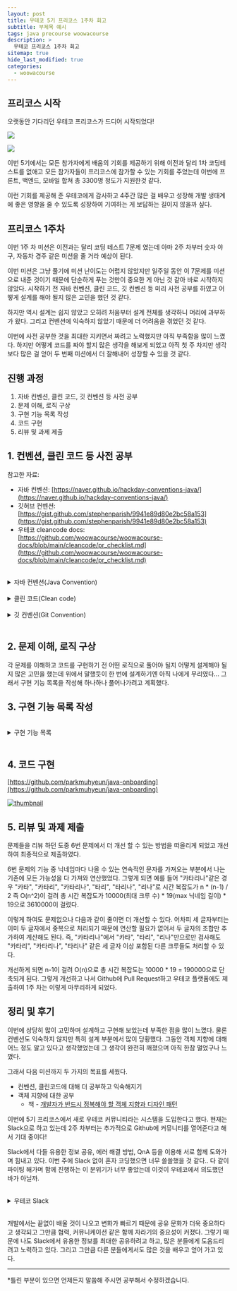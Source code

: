 ```yaml
---
layout: post
title: 우테코 5기 프리코스 1주차 회고
subtitle: 부제목 예시
tags: java precourse woowacourse
description: >
  우테코 프리코스 1주차 회고
sitemap: true
hide_last_modified: true
categories:
  - woowacourse
---
```


## 프리코스 시작

오랫동안 기다리던 우테코 프리코스가 드디어 시작되었다!

![](/assets//img/blog/woowacourse/w1_1.PNG)

![](/assets//img/blog/woowacourse/w1_2.PNG)

이번 5기에서는 모든 참가자에게 배움의 기회를 제공하기 위해 이전과 달리 1차 코딩테스트를 없애고 모든 참가자들이 프리코스에 참가할 수 있는 기회를 주었는데 이번에 프론트, 백엔드, 모바일 합쳐 총 3300명 정도가 지원한것 같다.

이런 기회를 제공해 준 우테코에게 감사하고 4주간 많은 걸 배우고 성장해 개발 생태계에 좋은 영향을 줄 수 있도록 성장하여 기여하는 게 보답하는 길이지 않을까 싶다.

## 프리코스 1주차

이번 1주 차 미션은 이전과는 달리 코딩 테스트 7문제 였는데 아마 2주 차부터 숫자 야구, 자동차 경주 같은 미션을 줄 거라 예상이 된다.

이번 미션은 그냥 풀기에 미션 난이도는 어렵지 않았지만 일주일 동안 이 7문제를 미션으로 내준 것이기 때문에 단순하게 푸는 것만이 중요한 게 아닌 것 같아 바로 시작하지 않았다. 시작하기 전 자바 컨벤션, 클린 코드, 깃 컨벤션 등 미리 사전 공부를 하였고 어떻게 설계를 해야 될지 많은 고민을 했던 것 같다.

하지만 역시 설계는 쉽지 않았고 오히려 처음부터 설계 전체를 생각하니 머리에 과부하가 왔다. 그리고 컨벤션에 익숙하지 않았기 때문에 더 어려움을 겪었던 것 같다.

이번에 사전 공부한 것을 최대한 지키면서 짜려고 노력했지만 아직 부족함을 많이 느꼈다. 하지만 어떻게 코드를 짜야 할지 많은 생각을 해보게 되었고 아직 첫 주 차지만 생각보다 많은 걸 얻어 두 번째 미션에서 더 잘해내어 성장할 수 있을 것 같다.

## 진행 과정

1. 자바 컨벤션, 클린 코드, 깃 컨벤션 등 사전 공부
2. 문제 이해, 로직 구상
3. 구현 기능 목록 작성
4. 코드 구현
5. 리뷰 및 과제 제출

## 1. 컨벤션, 클린 코드 등 사전 공부
참고한 자료:
- 자바 컨벤션: [https://naver.github.io/hackday-conventions-java/](https://naver.github.io/hackday-conventions-java/)
- 깃허브 컨벤션: [https://gist.github.com/stephenparish/9941e89d80e2bc58a153](https://gist.github.com/stephenparish/9941e89d80e2bc58a153)
- 우테코 cleancode docs: [https://github.com/woowacourse/woowacourse-docs/blob/main/cleancode/pr_checklist.md](https://github.com/woowacourse/woowacourse-docs/blob/main/cleancode/pr_checklist.md)

<br>

<details>
<summary>자바 컨벤션(Java Convention)</summary>
<div markdown="1">

### 공통(Common)
- 변수명, 클래스명, 메서드명 등에는 영문/숫자/언더스코어만 허용
- 한국어 발음대로 표기 금지
    - 좋은 예 - asset(자산)
    - 나쁜 예 - jasan(자산)

### 패키지(Package)
- 패키지 이름은 소문자로 구성
  - ex) package com.mu.apigateway

### 인터페이스(Interface)
- 인터페이스 이름에 대문자 카멜표기법 적용
    - ex) CamelCase
- 인터페이스 이름에 명사/형용사 사용

### 클래스(Class)
- 클래스 이름에 대문자 카멜표기법 적용
    - ex) CamelCase
- 클래스 이름에 명사 사용
- 테스트 클래스는 ‘Test’로 끝맺음

### 메서드(Method)
- 메서드 이름에 소문자 카멜표기법 적용
    - camelCase
- 메서드 이름은 동사/전치사로 시작
    - ex) toString(), renderHtml()

### 변수(Variable)
- 상수는 대문자와 언더스코어로 구성
    - ex) public final int CHECK = 1;
    - ex) public final String SECRET_KEY = “secret”;
- 변수에 소문자 카멜표기법 적용
    - ex) private int accessToken;

</div>
</details>

<br>

<details>
<summary>클린 코드(Clean code)</summary>
<div markdown="1">
  
### 추가 체크리스트
- 한 메서드에 오직 한 단계의 들여쓰기(indent)만 허용했는지?
- else 예약어를 쓰지 않았는가?
- 모든 원시값과 문자열을 포장했는가? 
- 콜렉션에 대해 일급 콜렉션을 적용했는가?
- 3개 이상의 인스턴스 변수를 가진 클래스를 구현하지 않았는가?
- getter/setter 없이 구현했는가?
  - 단, DTO는 허용
- 메소드의 인자 수를 제한했는가?
  - 최대 3개 까지 허용, 가능하면 줄이기 위해 노력
- 코드 한 줄에 점(.)을 하나만 허용했는가?
- 메소드가 한가지 일만 담당하도록 구현했는가?
- 클래스를 작게 유지하기 위해 노력했는가?

</div>
</details>

<br>

<details>
<summary>깃 컨벤션(Git Convention)</summary>
<div markdown="1">

## 커밋 메시지 형식
```
<type>(<scope>): <subject>
<BLANK LINE>
<body>
<BLANK LINE>
<footer>
```

커밋 메시지의 기본형식은 위와 같고 100자를 넘을 수 없습니다.

### type
- feat : 새로운 기능 추가
- fix : 버그 수정
- docs : 문서 수정
- style: 코드 포맷 변경
- refactor : 코드 리팩토링
- test : 테스트 코드 추가
- chore : 빌드, 패키지 매니저 수정

### scope
커밋 변경 위치를 지정
- ex) $location, $browser, $compile, $rootScope, ngHref, ngClick, ngView, etc...

### subject
코드 변경 사항에 대한 짧은 요약
- 현재 시제의 명령어 사용
- 첫글자 대문자 사용 X
- 끝에 점(.) 사용 X

### body
변화에 대한 동기와 이전 행동과의 대조를 포함
- 현재 시제의 명령어 사용

### footer
모든 주요 변경 사항에 대한 설명, 정당성 및 마이그레이션 참고사항

## 참고 예제
```
feat($browser): onUrlChange event (popstate/hashchange/polling)

Added new event to $browser:
- forward popstate event if available
- forward hashchange event if popstate not available
- do polling when neither popstate nor hashchange available

Breaks $browser.onHashChange, which was removed (use onUrlChange instead)
```

```
docs(guide): updated fixed docs from Google Docs

Couple of typos fixed:
- indentation
- batchLogbatchLog -> batchLog
- start periodic checking
- missing brace
```

```
style($location): add couple of missing semi colons
```

</div>
</details>

<br>

## 2. 문제 이해, 로직 구상
각 문제를 이해하고 코드를 구현하기 전 어떤 로직으로 풀어야 될지 어떻게 설계해야 될지 많은 고민을 했는데 위에서 말했듯이 한 번에 설계하기엔 아직 나에게 무리였다...  그래서 구현 기능 목록을 작성해 하나하나 풀어나가려고 계획했다.

## 3. 구현 기능 목록 작성

<br>

<details>
<summary>구현 기능 목록</summary>
<div markdown="1">

# 🚀 구현할 기능 목록

--- 

## PROBLEM1

페이지 오류 검사
- 페이지 범위 (3 ~ 398) 벗어날 시 예외 처리
- 왼쪽페이지 홀수 && 오른쪽 페이지 짝수 아닐시 예외 처리
- 왼쪽 페이지 +1 = 오른쪽 페이지가 아닐시 예외 처리

해당 페이지의 가장 큰 숫자 계산
- 각 자리 수 더한 것, 각 자리 수 곱한 것 중 큰 것 반환

점수 비교
- 포비가 이기면 1 반한
- 크롱이 이기면 2 반환
- 무승부시 0 반환

## PROBLEM2

연속된 중복 문자 제거
- 연속된 중복 문자는 한번에 제거
- 연속된 중복 문자가 없을때 까지 반복 후 반환
  - 반환한 문자열이 같은 경우
  - "" 공백인 경우

## PROBLEM3

각 자리수로 분할

해당 숫자가 3, 6, 9인지 검사

number까지 손뼉 수 계산

## PROBLEM4

반대 문자로 변경
- ' ' -> ' '
- 대문자, 소문자 구별
- 맞는 페어 문자로 변경(끝 번호 - 자기 번호 + 시작 번호)

## PROBLEM5

높은 금액 순으로 바꿀 수 있는 화폐로 교환
- 50000 -> 10000 -> 5000 -> 1000 -> 500 -> 100 -> 50 -> 10 -> 1

## PROBLEM6

닉네임마다 나올 수 있는 연속적인 문자 저장
- 나올 때 마다 해시맵을 이용해 +1씩 저장

저장된 연속적인 문자 중 중복이 있는 유저 확인
- 해시멥에 값이 2이상이면 중복

문제(연속적인 문자가 겹치는 유저) 있는 이메일 리스트 반환
- 오름차순 정렬, 중복 제거

## PROBLEM7

친구 추가 기능 구현

사용자와 함께 아는 친구를 가진 유저 확인

타임 라인 유저 확인

높은 점수 순으로 최대 5명 반환
- 추천 점수가 0점은 제외
- 추천 점수가 같은 경우 이름순으로

</div>
</details>

<br>

## 4. 코드 구현

[https://github.com/parkmuhyeun/java-onboarding](https://github.com/parkmuhyeun/java-onboarding)

[![thumbnail](/assets//img/blog/woowacourse/w1_9.PNG)](https://github.com/parkmuhyeun/java-onboarding)

## 5. 리뷰 및 과제 제출

문제들을 리뷰 하던 도중 6번 문제에서 더 개선 할 수 있는 방법을 떠올리게 되었고 개선하여 최종적으로 제출하였다.

6번 문제의 기능 중 닉네임마다 나올 수 있는 연속적인 문자를 가져오는 부분에서 나는 기존에 모든 가능성을 다 가져와 연산했었다. 그렇게 되면 예를 들어 "카타리나"같은 경우 "카타", "카타리", "카타리나", "타리", "타리나", "리나"로 시간 복잡도가 n * (n-1) / 2 즉 O(n^2)이 걸려 총 시간 복잡도가 10000(최대 크루 수) * 19(max 닉네임 길이) * 19으로 3610000이 걸렸다. 

이렇게 하여도 문제없으나 다음과 같이 줄이면 더 개선할 수 있다. 어차피 세 글자부터는 이미 두 글자에서 중복으로 처리되기 때문에 연산할 필요가 없어서 두 글자의 조합만 추가하여 계산해도 된다. 즉, "카타리나"에서 "카타", "타리", "리나"만으로만 검사해도 "카타리", "카타리나", "타리나" 같은 세 글자 이상 포함된 다른 크루들도 처리할 수 있다.

개선하게 되면 n-1이 걸려 O(n)으로 총 시간 복잡도는 10000 * 19 = 190000으로 단축되게 된다. 그렇게 개선하고 나서 Github에 Pull Request하고 우테코 플랫폼에도 제출하여 1주 차는 이렇게 마무리하게 되었다.

## 정리 및 후기

이번에 상당히 많이 고민하며 설계하고 구현해 보았는데 부족한 점을 많이 느꼈다. 물론 컨벤션도 익숙하지 않지만 특히 설계 부분에서 많이 당황했다. 그동안 객체 지향에 대해 어느 정도 알고 있다고 생각했었는데 그 생각이 완전히 깨졌으며 아직 한참 멀었구나 느꼈다.

그래서 다음 미션까지 두 가지의 목표를 세웠다.
- 컨벤션, 클린코드에 대해 더 공부하고 익숙해지기
- 객체 지향에 대한 공부
  - 책 - [개발자가 반드시 정복해야 할 객체 지향과 디자인 패턴]

이번에 5기 프리코스에서 새로 우테코 커뮤니티라는 시스템을 도입한다고 했다. 현재는 Slack으로 하고 있는데 2주 차부터는 추가적으로 Github에 커뮤니티를 열어준다고 해서 기대 중이다!

Slack에서 다들 유용한 정보 공유, 에러 해결 방법, QnA 등을 이용해 서로 함께 도와가며 힘내고 있다. 이번 주에 Slack 없이 혼자 코딩했으면 너무 쓸쓸했을 것 같다.. 다 같이 파이팅 해가며 함께 진행하는 이 분위기가 너무 좋았는데 이것이 우테코에서 의도했던 바가 아닐까.

<br>

<details>
<summary>우테코 Slack</summary>
<div markdown="1">

![](/assets//img/blog/woowacourse/w1_3.PNG)

![](/assets//img/blog/woowacourse/w1_7.PNG)

![](/assets//img/blog/woowacourse/w1_8.PNG)

![](/assets//img/blog/woowacourse/w1_4.PNG)

![](/assets//img/blog/woowacourse/w1_5.PNG)

![](/assets//img/blog/woowacourse/w1_6.PNG)

</div>
</details>

<br>

개발에서는 끝없이 배울 것이 나오고 변화가 빠르기 때문에 공유 문화가 더욱 중요하다고 생각되고 그만큼 협력, 커뮤니케이션 같은 함께 자라기의 중요성이 커졌다. 그렇기 때문에 나도 Slack에서 유용한 정보를 최대한 공유하려고 하고, 많은 분들에게 도움드리려고 노력하고 있다. 그리고 그만큼 다른 분들에게서도 많은 것을 배우고 얻어 가고 있다.

---

[개발자가 반드시 정복해야 할 객체 지향과 디자인 패턴]: https://search.naver.com/search.naver?sm=tab_sug.top&where=nexearch&query=%EA%B0%9C%EB%B0%9C%EC%9E%90%EA%B0%80+%EB%B0%98%EB%93%9C%EC%8B%9C+%EC%A0%95%EB%B3%B5%ED%95%B4%EC%95%BC+%ED%95%A0+%EA%B0%9D%EC%B2%B4+%EC%A7%80%ED%96%A5%EA%B3%BC+%EB%94%94%EC%9E%90%EC%9D%B8+%ED%8C%A8%ED%84%B4&oquery=%EA%B0%9C%EB%B0%9C%EC%9E%90%EB%A5%BC+%EC%9C%84%ED%95%9C%EA%B0%9D%EC%B2%B4%EC%A7%80%ED%96%A5&tqi=h2Zgbdp0YihssMVzygGssssssHs-008736&acq=a&acr=1&qdt=0

*틀린 부분이 있으면 언제든지 말씀해 주시면 공부해서 수정하겠습니다.